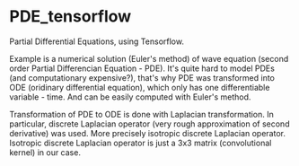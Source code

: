 # PDE_tensorflow
Partial Differential Equations, using Tensorflow.

Example is a numerical solution (Euler's method) of wave equation (second order Partial Differencian Equation - PDE). It's quite hard to model PDEs (and computationary expensive?), that's why PDE was transformed into ODE (oridinary differential equation), which only has one differentiable variable - time. And can be easily computed with Euler's method.

Transformation of PDE to ODE is done with Laplacian transformation. In particular, discrete Laplacian operator (very rough approximation of second derivative) was used. More precisely isotropic discrete Laplacian operator. Isotropic discrete Laplacian operator is just a 3x3 matrix (convolutional kernel) in our case.
